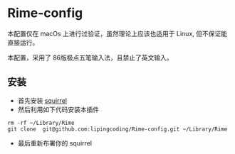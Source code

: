 # Rime-config
本配置仅在 macOs 上进行过验证，虽然理论上应该也适用于 Linux, 但不保证能直接运行。

本配置，采用了 86版极点五笔输入法，且禁止了英文输入。
## 安装
- 首先安装 [squirrel](github.com/rime/squirrel)
- 然后利用如下代码安装本插件
```
rm -rf ~/Library/Rime
git clone  git@github.com:lipingcoding/Rime-config.git ~/Library/Rime
```
- 最后重新布署你的 squirrel
